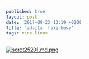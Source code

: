 ```yaml
---
published: true
layout: post
date: '2017-09-23 13:19 +0200'
title: 'adapta, fake busy'
tags: mine linux
---
```

[![scrot25201.md.png](https://images.weserv.nl/?url=//cdn.scrot.moe/images/2017/09/23/scrot25201.md.png)](https://images.weserv.nl/?url=//cdn.scrot.moe/images/2017/09/23/scrot25201.png)
